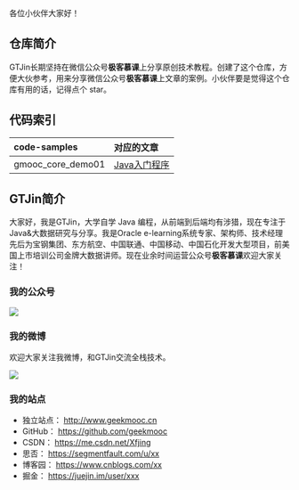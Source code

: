 各位小伙伴大家好！

## 仓库简介

GTJin长期坚持在微信公众号**极客慕课**上分享原创技术教程。创建了这个仓库，方便大伙参考，用来分享微信公众号**极客慕课**上文章的案例。小伙伴要是觉得这个仓库有用的话，记得点个 star。

## 代码索引

|code-samples|对应的文章|
|:---|:---|
|gmooc_core_demo01|[Java入门程序](https://mp.weixin.qq.com/s/XX)|


## GTJin简介

大家好，我是GTJin，大学自学 Java 编程，从前端到后端均有涉猎，现在专注于 Java&大数据研究与分享。我是Oracle e-learning系统专家、架构师、技术经理
先后为宝钢集团、东方航空、中国联通、中国移动、中国石化开发大型项目，前美国上市培训公司金牌大数据讲师。现在业余时间运营公众号**极客慕课**欢迎大家关注！

### 我的公众号

![](https://www.aicode001.com/files/attachments/1312878923612224/)  

### 我的微博

欢迎大家关注我微博，和GTJin交流全栈技术。

![](https://www.aicode001.com/files/attachments/1313386916741184/)

### 我的站点

- 独立站点： http://www.geekmooc.cn
- GitHub： https://github.com/geekmooc
- CSDN： https://me.csdn.net/Xfjing
- 思否： https://segmentfault.com/u/xx
- 博客园： https://www.cnblogs.com/xx
- 掘金： https://juejin.im/user/xxx
